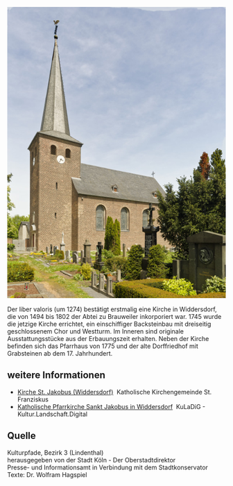 ![St. Jakobus (Widdersdorf)](./images/05315000-b03-t01/p1.14.jpg)

Der liber valoris (um 1274) bestätigt erstmalig eine Kirche in Widdersdorf, die von 1494 bis 1802 der Abtei zu Brauweiler inkorporiert war. 1745 wurde die jetzige Kirche errichtet, ein einschiffiger Backsteinbau mit dreiseitig geschlossenem Chor und Westturm. Im Inneren sind originale Ausstattungsstücke aus der Erbauungszeit erhalten. Neben der Kirche befinden sich das Pfarrhaus von 1775 und der alte Dorffriedhof mit Grabsteinen ab dem 17. Jahrhundert.

## weitere Informationen

*   [Kirche St. Jakobus (Widdersdorf)](https://www.franziskus.koeln/kirchen/kirche-st-jakobus/)  Katholische Kirchengemeinde St. Franziskus
*   [Katholische Pfarrkirche Sankt Jakobus in Widdersdorf](https://www.kuladig.de/Objektansicht/O-56140-20121029-13)  KuLaDiG - Kultur.Landschaft.Digital

## Quelle

Kulturpfade, Bezirk 3 (Lindenthal)  
herausgegeben von der Stadt Köln - Der Oberstadtdirektor  
Presse- und Informationsamt in Verbindung mit dem Stadtkonservator  
Texte: Dr. Wolfram Hagspiel